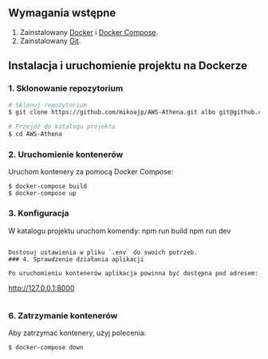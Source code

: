 
## Wymagania wstępne

1. Zainstalowany [Docker](https://www.docker.com/) i [Docker Compose](https://docs.docker.com/compose/).
2. Zainstalowany [Git](https://git-scm.com/).

## Instalacja i uruchomienie projektu na Dockerze

### 1. Sklonowanie repozytorium

```bash
# Sklonuj repozytorium
$ git clone https://github.com/mikoajp/AWS-Athena.git albo git@github.com:mikoajp/AWS-Athena.git

# Przejdź do katalogu projektu
$ cd AWS-Athena
```


### 2. Uruchomienie kontenerów

Uruchom kontenery za pomocą Docker Compose:

```
$ docker-compose build
$ docker-compose up

```
### 3. Konfiguracja

W katalogu projektu uruchom komendy:
npm run build
npm run dev
```

Dostosuj ustawienia w pliku `.env` do swoich potrzeb.
### 4. Sprawdzenie działania aplikacji

Po uruchomieniu kontenerów aplikacja powinna być dostępna pod adresem:

```
http://127.0.0.1:8000
```

```

### 6. Zatrzymanie kontenerów

Aby zatrzymać kontenery, użyj polecenia:

```
$ docker-compose down
```

